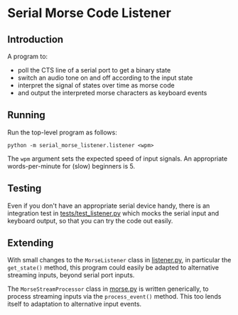 # Serial Morse Code Listener

## Introduction

A program to:
* poll the CTS line of a serial port to get a binary state
* switch an audio tone on and off according to the input state
* interpret the signal of states over time as morse code
* and output the interpreted morse characters as keyboard events

## Running

Run the top-level program as follows:
```
python -m serial_morse_listener.listener <wpm>
```
The `wpm` argument sets the expected speed of input signals. An appropriate words-per-minute for (slow) beginners is 5.

## Testing

Even if you don't have an appropriate serial device handy, there is an integration test in [tests/test_listener.py](tests/test_listener.py) which mocks the serial input and keyboard output, so that you can try the code out easily.

## Extending

With small changes to the `MorseListener` class in [listener.py](src/serial_morse_listener/listener.py), in particular the `get_state()` method, this program could easily be adapted to alternative streaming inputs, beyond serial port inputs.

The `MorseStreamProcessor` class in [morse.py](src/serial_morse_listener/morse.py) is written generically, to process streaming inputs via the `process_event()` method. This too lends itself to adaptation to alternative input events.
